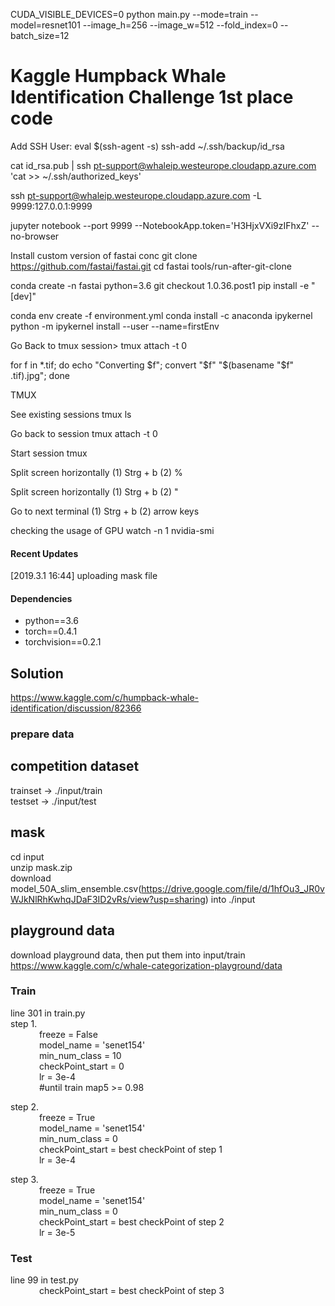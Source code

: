 CUDA_VISIBLE_DEVICES=0 python main.py --mode=train --model=resnet101 --image_h=256 --image_w=512 --fold_index=0 --batch_size=12


# Kaggle Humpback Whale Identification Challenge  1st place code
Add SSH User: eval $(ssh-agent -s) ssh-add ~/.ssh/backup/id_rsa

cat id_rsa.pub | ssh pt-support@whaleip.westeurope.cloudapp.azure.com 'cat >> ~/.ssh/authorized_keys'

ssh pt-support@whaleip.westeurope.cloudapp.azure.com -L 9999:127.0.0.1:9999

jupyter notebook --port 9999 --NotebookApp.token='H3HjxVXi9zIFhxZ' --no-browser

Install custom version of fastai conc git clone https://github.com/fastai/fastai.git cd fastai tools/run-after-git-clone

conda create -n fastai python=3.6 git checkout 1.0.36.post1 pip install -e "[dev]"

conda env create -f environment.yml conda install -c anaconda ipykernel python -m ipykernel install --user --name=firstEnv

Go Back to tmux session> tmux attach -t 0

for f in *.tif; do echo "Converting $f"; convert "$f" "$(basename "$f" .tif).jpg"; done

TMUX

See existing sessions tmux ls

Go back to session
tmux attach -t 0

Start session tmux

Split screen horizontally (1) Strg + b (2) %

Split screen horizontally (1) Strg + b (2) "

Go to next terminal (1) Strg + b (2) arrow keys

checking the usage of GPU watch -n 1 nvidia-smi



#### Recent Updates
[2019.3.1 16:44] uploading mask file
#### Dependencies
- python==3.6
- torch==0.4.1
- torchvision==0.2.1


## Solution  
https://www.kaggle.com/c/humpback-whale-identification/discussion/82366  

### prepare data  
## competition dataset  
trainset    -> ./input/train  
testset    -> ./input/test  

## mask
cd input  
unzip mask.zip  
download model_50A_slim_ensemble.csv(https://drive.google.com/file/d/1hfOu3_JR0vWJkNlRhKwhqJDaF3ID2vRs/view?usp=sharing)  into ./input

## playground data  
download playground data, then put them into input/train  
https://www.kaggle.com/c/whale-categorization-playground/data



### Train  
line 301 in train.py  
step 1.   
&ensp;&ensp;&ensp;&ensp;&ensp;&ensp;            freeze = False  
&ensp;&ensp;&ensp;&ensp;&ensp;&ensp;               model_name = 'senet154'  
&ensp;&ensp;&ensp;&ensp;&ensp;&ensp;               min_num_class = 10  
&ensp;&ensp;&ensp;&ensp;&ensp;&ensp;             checkPoint_start = 0  
&ensp;&ensp;&ensp;&ensp;&ensp;&ensp;             lr = 3e-4  
&ensp;&ensp;&ensp;&ensp;&ensp;&ensp;             #until train map5 >= 0.98  

step 2.  
&ensp;&ensp;&ensp;&ensp;&ensp;&ensp;             freeze = True  
 &ensp;&ensp;&ensp;&ensp;&ensp;&ensp;            model_name = 'senet154'  
  &ensp;&ensp;&ensp;&ensp;&ensp;&ensp;           min_num_class = 0  
    &ensp;&ensp;&ensp;&ensp;&ensp;&ensp;         checkPoint_start = best checkPoint of step 1  
     &ensp;&ensp;&ensp;&ensp;&ensp;&ensp;        lr = 3e-4  

step 3.  
&ensp;&ensp;&ensp;&ensp;&ensp;&ensp;             freeze = True  
 &ensp;&ensp;&ensp;&ensp;&ensp;&ensp;       model_name = 'senet154'  
   &ensp;&ensp;&ensp;&ensp;&ensp;&ensp;     min_num_class = 0  
   &ensp;&ensp;&ensp;&ensp;&ensp;&ensp;     checkPoint_start = best checkPoint of step 2  
   &ensp;&ensp;&ensp;&ensp;&ensp;&ensp;     lr = 3e-5  

### Test  
line 99 in test.py  
&ensp;&ensp;&ensp;&ensp;&ensp;&ensp;       checkPoint_start = best checkPoint of step 3  

